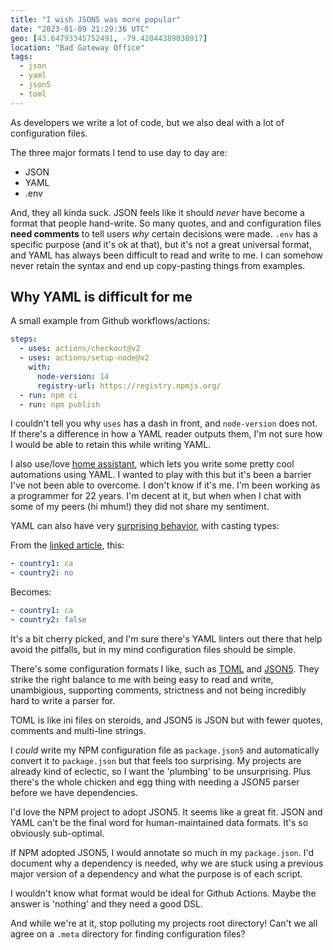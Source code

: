 ```yaml
---
title: "I wish JSON5 was more popular"
date: "2023-01-09 21:29:36 UTC"
geo: [43.64793345752491, -79.42044389030917]
location: "Bad Gateway Office"
tags:
  - json
  - yaml
  - json5
  - toml
---
```


As developers we write a lot of code, but we also deal with a lot of
configuration files.

The three major formats I tend to use day to day are:

* JSON
* YAML
* .env

And, they all kinda suck. JSON feels like it should
_never_ have become a format that people hand-write. So many quotes, and
and configuration files **need comments** to tell users *why* certain decisions
were made. `.env` has a specific purpose (and it's ok at that), but it's not a
great universal format, and YAML has always been difficult to read and write to me.
I can somehow never retain the syntax and end up copy-pasting things from examples.

## Why YAML is difficult for me

A small example from Github workflows/actions:

```yaml
steps:
  - uses: actions/checkout@v2
  - uses: actions/setup-node@v2
    with:
      node-version: 14
      registry-url: https://registry.npmjs.org/
  - run: npm ci
  - run: npm publish
```

I couldn't tell you  why `uses` has a dash in front, and `node-version` does
not. If there's a difference in how a YAML reader outputs them, I'm not sure
how I would be able to retain this while writing YAML.

I also use/love [home assistant][1], which lets you write some pretty cool
automations using YAML. I wanted to play with
this but it's been a barrier I've not been able to overcome. I don't know
if it's me. I'm been working as a programmer for 22 years. I'm decent at it,
but when when I chat with some of my peers (hi mhum!) they did not share my
sentiment.

YAML can also have very [surprising behavior][4], with casting types:

From the [linked article][4], this:

```yaml
- country1: ca
- country2: no
```

Becomes:

```yaml
- country1: ca
- country2: false
```

It's a bit cherry picked, and I'm sure there's YAML linters out there that
help avoid the pitfalls, but in my mind configuration files should be simple.

There's some configuration formats I like, such as [TOML][2] and [JSON5][3].
They strike the right balance to me with being easy to read and
write, unambigious, supporting comments, strictness and not being incredibly
hard to write a parser for.

TOML is like ini files on steroids, and JSON5 is JSON but with fewer quotes,
comments and multi-line strings.

I _could_ write my NPM configuration file as `package.json5` and automatically
convert it to `package.json` but that feels too surprising. My projects are
already kind of eclectic, so I want the 'plumbing' to be unsurprising. Plus
there's the whole chicken and egg thing with needing a JSON5 parser before we
have dependencies.

I'd love the NPM project to adopt JSON5. It seems like a great fit. JSON and
YAML can't be the final word for human-maintained data formats. It's so
obviously sub-optimal.

If NPM adopted JSON5, I would annotate so much in my `package.json`. I'd
document why a dependency is needed,  why we are stuck using a previous major
version of a dependency and what the purpose is of each script.

I wouldn't know what format would be ideal for Github Actions. Maybe the
answer is 'nothing' and they need a good DSL.

And while we're at it, stop polluting my projects root directory! Can't we
all agree on a `.meta` directory for finding configuration files?

[1]: https://www.home-assistant.io/
[2]: https://toml.io/en/
[3]: https://json5.org/
[4]: https://www.infoworld.com/article/3669238/7-yaml-gotchas-to-avoidand-how-to-avoid-them.html
